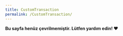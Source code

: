```yaml
---
title: CustomTransaction
permalink: /CustomTransaction/
---
```


**Bu sayfa henüz çevrilmemiştir. Lütfen yardım edin! ❤**
